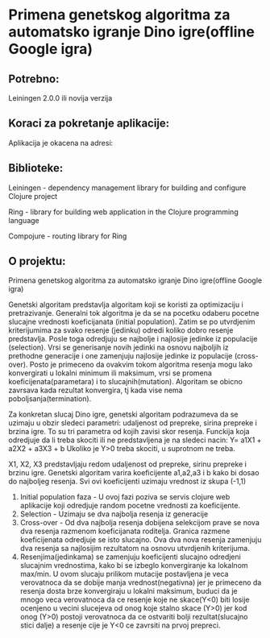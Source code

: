 # Primena genetskog algoritma za automatsko igranje Dino igre(offline Google igra)

## Potrebno:

  Leiningen 2.0.0 ili novija verzija

## Koraci za pokretanje aplikacije:

  Aplikacija je okacena na adresi:

## Biblioteke:

  Leiningen - dependency management library for building and configure Clojure project

  Ring - library for building web application in the Clojure programming language

  Compojure - routing library for Ring

## O projektu:

  Primena genetskog algoritma za automatsko igranje Dino igre(offline Google igra)

  Genetski algoritam predstavlja algoritam koji se koristi za optimizaciju i pretrazivanje. Generalni tok algoritma je da se na pocetku odaberu pocetne slucajne      vrednosti koeficijanata (initial population). Zatim se po utvrdjenim kriterijumima za svako resenje (jedinku) odredi koliko dobro resenje predstavlja. Posle toga odredjuju se najbolje i najlosije jedinke iz populacije (selection). Vrsi se generisanje novih jedinki na osnovu najboljih iz prethodne generacije i one zamenjuju najlosije jedinke iz populacije (cross-over). Posto je primeceno da ovakvim tokom algoritma resenja mogu lako konvergirati u lokalni minimum ili maksimum, vrsi se promena koeficijenata(parametara) i to slucajnih(mutation). Algoritam se obicno zavrsava kada rezultat konvergira, tj kada vise nema poboljsanja(termination).

  Za konkretan slucaj Dino igre, genetski algoritam podrazumeva da se uzimaju u obzir sledeci parametri: udaljenost od prepreke, sirina prepreke i brzina igre. To su tri parametra od kojih zavisi skor resenja. Funckija koja odredjuje da li treba skociti ili ne predstavljena je na sledeci nacin:
Y= a1X1 + a2X2 + a3X3 + b
Ukoliko je Y>0 treba skociti, u suprotnom ne treba.

  X1, X2, X3 predstavljaju redom udaljenost od prepreke, sirinu prepreke i brzinu igre. Genetski algoritam varira koeficijente a1,a2,a3 i b kako bi dosao do najboljeg resenja. Svi ovi koeficijenti uzimaju vrednost iz skupa (-1,1)

1) Initial population faza - U ovoj fazi poziva se servis clojure web aplikacije koji odredjuje random pocetne vrednosti za koeficijente.
2) Selection - Uzimaju se dva najbolja resenja iz generacije
3) Cross-over - Od dva najbolja resenja dobijena selekcijom prave se nova dva resenja razmenom koeficijanata roditelja. Granica razmene koeficijenata odredjuje se isto slucajno. Ova dva nova resenja zamenjuju dva resenja sa najlosijim rezultatom na osnovu utvrdjenih kriterijuma.
4) Resenjima(jedinkama) se zamenjuju koeficijenti slucajno odredjeni slucajnim vrednostima, kako bi se izbeglo konvergiranje ka lokalnom max/min. U ovom slucaju prilikom mutacije postavljena je veca verovatnoca da se dobije manja vrednost(negativna) jer je primeceno da resenja dosta brze konvergiraju u lokalni maksimum, buduci da je mnogo veca verovatnoca da ce resenje koje ne skace(Y<0) biti losije ocenjeno u vecini slucejeva od onog koje stalno skace (Y>0) jer kod onog (Y>0) postoji verovatnoca da ce ostvariti bolji rezultat(slucajno stici dalje) a resenje cije je Y<0 ce zavrsiti na prvoj prepreci.
